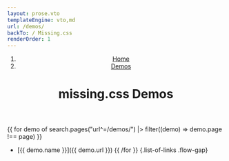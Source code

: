 ```yaml
---
layout: prose.vto
templateEngine: vto,md
url: /demos/
backTo: / Missing.css
renderOrder: 1
---
```


<header>
  <nav class="breadcrumbs" aria-label="Breadcrumbs">
    <ol><li><a href="/">Home</a>
        <li><a href="/demos/" aria-current="page">Demos</a>
    </ol>
  </nav>
  <h1><sub-title class="allcaps">missing.css</sub-title> Demos</h1>
</header>

{{ for demo of search.pages("url^=/demos/") |> filter((demo) => demo.page !== page) }}
 - [{{ demo.name }}]({{ demo.url }})
{{ /for }}
{.list-of-links .flow-gap}
